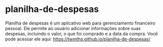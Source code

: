 # planilha-de-despesas
Planilha de despesas é um aplicativo web para gerenciamento financeiro pessoal. Ele permite ao usuário adicionar informações sobre suas despesas, incluindo o valor, o que foi comprado e a data da compra.
Você pode acessar ele aqui: https://twmths.github.io/planilha-de-despesas/
